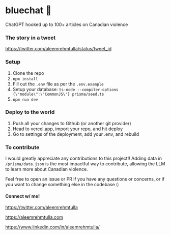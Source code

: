 # bluechat 💙

ChatGPT hooked up to 100+ articles on Canadian violence

### The story in a tweet

https://twitter.com/aleemrehmtulla/status/tweet_id

### Setup

1. Clone the repo
2. `npm install`
3. Fill out the `.env` file as per the `.env.example`
4. Setup your database: `ts-node --compiler-options {\"module\":\"CommonJS\"} prisma/seed.ts`
5. `npm run dev`

### Deploy to the world

1. Push all your changes to Github (or another git provider)
2. Head to vercel.app, import your repo, and hit deploy
3. Go to settings of the deployment, add your .env, and rebuild

### To contribute

I would greatly appreciate any contributions to this project!! Adding data in `/prisma/data.json` is the most impactful way to contribute, allowing the LLM to learn more about Canadian violence.

Feel free to open an issue or PR if you have any questions or concerns, or if you want to change something else in the codebase (:

#### Connect w/ me!

https://twitter.com/aleemrehmtulla

https://aleemrehmtulla.com

https://www.linkedin.com/in/aleemrehmtulla/
